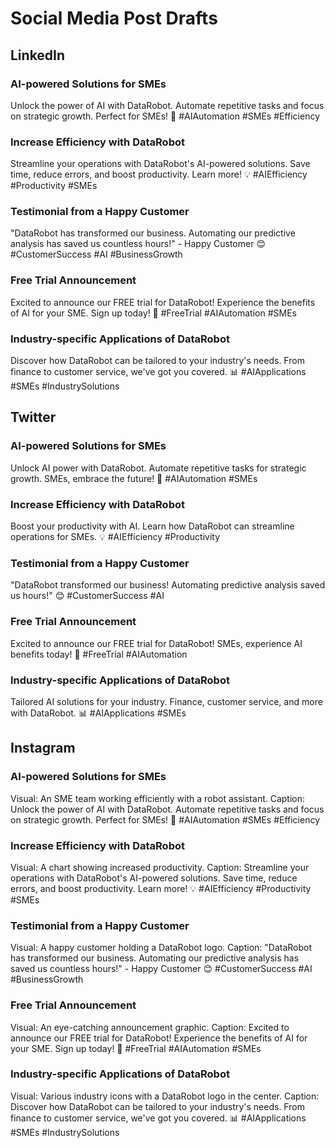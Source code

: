 # Social Media Post Drafts

## LinkedIn

### AI-powered Solutions for SMEs

Unlock the power of AI with DataRobot. Automate repetitive tasks and focus on strategic growth. Perfect for SMEs! 🚀 #AIAutomation #SMEs #Efficiency

### Increase Efficiency with DataRobot

Streamline your operations with DataRobot's AI-powered solutions. Save time, reduce errors, and boost productivity. Learn more! 💡 #AIEfficiency #Productivity #SMEs

### Testimonial from a Happy Customer

"DataRobot has transformed our business. Automating our predictive analysis has saved us countless hours!" - Happy Customer 😊 #CustomerSuccess #AI #BusinessGrowth

### Free Trial Announcement

Excited to announce our FREE trial for DataRobot! Experience the benefits of AI for your SME. Sign up today! 🙌 #FreeTrial #AIAutomation #SMEs

### Industry-specific Applications of DataRobot

Discover how DataRobot can be tailored to your industry's needs. From finance to customer service, we've got you covered. 📊 #AIApplications #SMEs #IndustrySolutions

## Twitter

### AI-powered Solutions for SMEs

Unlock AI power with DataRobot. Automate repetitive tasks for strategic growth. SMEs, embrace the future! 🚀 #AIAutomation #SMEs 

### Increase Efficiency with DataRobot

Boost your productivity with AI. Learn how DataRobot can streamline operations for SMEs. 💡 #AIEfficiency #Productivity

### Testimonial from a Happy Customer

"DataRobot transformed our business! Automating predictive analysis saved us hours!" 😊 #CustomerSuccess #AI

### Free Trial Announcement

Excited to announce our FREE trial for DataRobot! SMEs, experience AI benefits today! 🙌 #FreeTrial #AIAutomation

### Industry-specific Applications of DataRobot

Tailored AI solutions for your industry. Finance, customer service, and more with DataRobot. 📊 #AIApplications #SMEs

## Instagram

### AI-powered Solutions for SMEs

Visual: An SME team working efficiently with a robot assistant.
Caption: Unlock the power of AI with DataRobot. Automate repetitive tasks and focus on strategic growth. Perfect for SMEs! 🚀 #AIAutomation #SMEs #Efficiency

### Increase Efficiency with DataRobot

Visual: A chart showing increased productivity.
Caption: Streamline your operations with DataRobot's AI-powered solutions. Save time, reduce errors, and boost productivity. Learn more! 💡 #AIEfficiency #Productivity #SMEs

### Testimonial from a Happy Customer

Visual: A happy customer holding a DataRobot logo.
Caption: "DataRobot has transformed our business. Automating our predictive analysis has saved us countless hours!" - Happy Customer 😊 #CustomerSuccess #AI #BusinessGrowth

### Free Trial Announcement

Visual: An eye-catching announcement graphic.
Caption: Excited to announce our FREE trial for DataRobot! Experience the benefits of AI for your SME. Sign up today! 🙌 #FreeTrial #AIAutomation #SMEs

### Industry-specific Applications of DataRobot

Visual: Various industry icons with a DataRobot logo in the center.
Caption: Discover how DataRobot can be tailored to your industry's needs. From finance to customer service, we've got you covered. 📊 #AIApplications #SMEs #IndustrySolutions